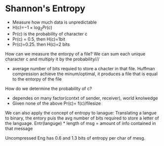 # Shannon's Entropy
- Measure how much data is unpredictable
- H(c)=$-1 \times \log_2{Pr(c)}$
- Pr(c) is the probability of character c
- Pr(c) = 0.5, then H(c)=1bit
- Pr(c)=0.25. then H(c)=2 bits

How can we measure the entorpy of a file? We can sum each unique character c and multiply it by the probability///

- average number of bits requied to store a chacter in that file.
Huffman compression achieve the minum/optimal, it produces a file that is equal to the entorpy of the file

How do we determine the probability of c?
- dependes on many factor(contxt of sender, receiver), world knolwedge
- Given none of the above Pr(c)= f(c)/filesize

We can also apply the concept of entropy to lanague:
Translating a langue to binary,
the entory puis the avg number of bits required to store a letter of the language.
Entr(languge) * length of msg = amount of info contained in that message

Uncompressed Eng has 0.6 and 1.3 bits of entropy per char of mesg.